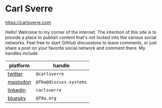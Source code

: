 # Carl Sverre

https://carlsverre.com

Hello! Welcome to my corner of the internet. The intention of this site is to provide a place to
publish content that's not locked into the various social networks. Feel free to start GitHub
discussions to leave comments, or just share a post on your favorite social network and comment
there. My handles include:

| platform   | handle                 |
| ---------- | ---------------------- |
| [twitter]  | `@carlsverre`          |
| [mastodon] | `@f0a@discuss.systems` |
| [linkedin] | `carlsverre`           |
| [bluesky]  | `@f0a.org`             |

[twitter]: https://www.twitter.com/carlsverre
[linkedin]: https://www.linkedin.com/in/carlsverre
[mastodon]: https://discuss.systems/@f0a
[bluesky]: https://bsky.app/profile/f0a.org
